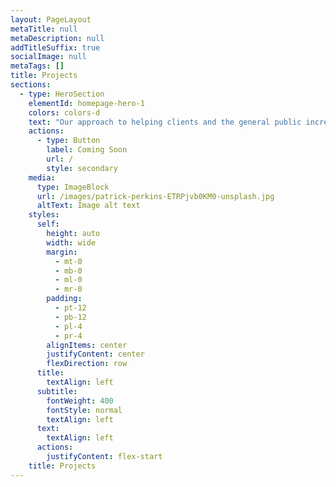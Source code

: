 ```yaml
---
layout: PageLayout
metaTitle: null
metaDescription: null
addTitleSuffix: true
socialImage: null
metaTags: []
title: Projects
sections:
  - type: HeroSection
    elementId: homepage-hero-1
    colors: colors-d
    text: "Our approach to helping clients and the general public increase their corporate security and compliance. \_These projects range from micro to macro size; and are a snapshot of some of the aids we use in our approach towards helping our clients achieve their goals and exceed beyond their expectations.\n"
    actions:
      - type: Button
        label: Coming Soon
        url: /
        style: secondary
    media:
      type: ImageBlock
      url: /images/patrick-perkins-ETRPjvb0KM0-unsplash.jpg
      altText: Image alt text
    styles:
      self:
        height: auto
        width: wide
        margin:
          - mt-0
          - mb-0
          - ml-0
          - mr-0
        padding:
          - pt-12
          - pb-12
          - pl-4
          - pr-4
        alignItems: center
        justifyContent: center
        flexDirection: row
      title:
        textAlign: left
      subtitle:
        fontWeight: 400
        fontStyle: normal
        textAlign: left
      text:
        textAlign: left
      actions:
        justifyContent: flex-start
    title: Projects
---
```


